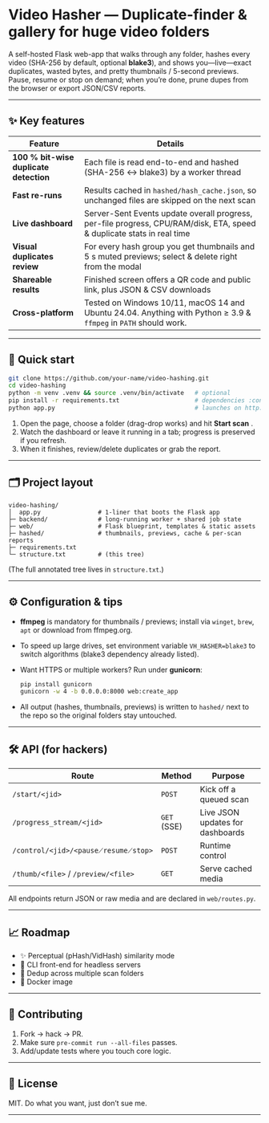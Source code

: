 # Video Hasher — Duplicate-finder & gallery for huge video folders

A self-hosted Flask web-app that walks through any folder, hashes every video (SHA-256 by default, optional **blake3**), and shows you—live—exact duplicates, wasted bytes, and pretty thumbnails / 5-second previews.
Pause, resume or stop on demand; when you’re done, prune dupes from the browser or export JSON/CSV reports.

---

## ✨ Key features

| Feature                                | Details                                                                                                                 |
| -------------------------------------- | ----------------------------------------------------------------------------------------------------------------------- |
| **100 % bit-wise duplicate detection** | Each file is read end-to-end and hashed (SHA-256 ↔ blake3) by a worker thread                                           |
| **Fast re-runs**                       | Results cached in `hashed/hash_cache.json`, so unchanged files are skipped on the next scan                             |
| **Live dashboard**                     | Server-Sent Events update overall progress, per-file progress, CPU/RAM/disk, ETA, speed & duplicate stats in real time  |
| **Visual duplicates review**           | For every hash group you get thumbnails and 5 s muted previews; select & delete right from the modal                    |
| **Shareable results**                  | Finished screen offers a QR code and public link, plus JSON & CSV downloads                                             |
| **Cross-platform**                     | Tested on Windows 10/11, macOS 14 and Ubuntu 24.04. Anything with Python ≥ 3.9 & `ffmpeg` in `PATH` should work.        |

---

## 🚀 Quick start

```bash
git clone https://github.com/your-name/video-hashing.git
cd video-hashing
python -m venv .venv && source .venv/bin/activate   # optional
pip install -r requirements.txt                     # dependencies :contentReference[oaicite:5]{index=5}
python app.py                                       # launches on http://localhost:5000
```

1. Open the page, choose a folder (drag-drop works) and hit **Start scan** .
2. Watch the dashboard or leave it running in a tab; progress is preserved if you refresh.
3. When it finishes, review/delete duplicates or grab the report.

---

## 🗂 Project layout

```
video-hashing/
│  app.py                # 1-liner that boots the Flask app
├─ backend/              # long-running worker + shared job state
├─ web/                  # Flask blueprint, templates & static assets
├─ hashed/               # thumbnails, previews, cache & per-scan reports
├─ requirements.txt
└─ structure.txt         # (this tree)
```

(The full annotated tree lives in `structure.txt`.)&#x20;

---

## ⚙️ Configuration & tips

* **ffmpeg** is mandatory for thumbnails / previews; install via `winget`, `brew`, `apt` or download from ffmpeg.org.
* To speed up large drives, set environment variable `VH_HASHER=blake3` to switch algorithms (blake3 dependency already listed).
* Want HTTPS or multiple workers? Run under **gunicorn**:

  ```bash
  pip install gunicorn
  gunicorn -w 4 -b 0.0.0.0:8000 web:create_app
  ```
* All output (hashes, thumbnails, previews) is written to `hashed/` next to the repo so the original folders stay untouched.

---

## 🛠 API (for hackers)

| Route                                | Method      | Purpose                          |
| ------------------------------------ | ----------- | -------------------------------- |
| `/start/<jid>`                       | `POST`      | Kick off a queued scan           |
| `/progress_stream/<jid>`             | `GET` (SSE) | Live JSON updates for dashboards |
| `/control/<jid>/<pause⟋resume⟋stop>` | `POST`      | Runtime control                  |
| `/thumb/<file>` / `/preview/<file>`  | `GET`       | Serve cached media               |

All endpoints return JSON or raw media and are declared in `web/routes.py`.

---

## 📈 Roadmap

* ✨  Perceptual (pHash/VidHash) similarity mode
* 🧮  CLI front-end for headless servers
* 🔗  Dedup across multiple scan folders
* 🐳  Docker image

---

## 🤝 Contributing

1. Fork → hack → PR.
2. Make sure `pre-commit run --all-files` passes.
3. Add/update tests where you touch core logic.

---

## 📝 License

MIT. Do what you want, just don’t sue me.

---

